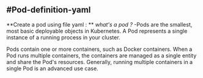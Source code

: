 #Pod-definition-yaml
----------------------------------------------------------------------

**Create a pod using file yaml :
**
*what's a pod ?* 
-Pods are the smallest, most basic deployable objects in Kubernetes. A Pod represents a single instance of a running process in your cluster.

Pods contain one or more containers, such as Docker containers. When a Pod runs multiple containers, the containers are managed as a single entity and share the Pod's resources. Generally, running multiple containers in a single Pod is an advanced use case. 
